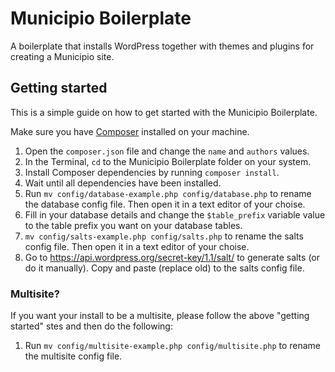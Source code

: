 Municipio Boilerplate
=====================

A boilerplate that installs WordPress together with themes and plugins for creating a Municipio site.

## Getting started

This is a simple guide on how to get started with the Municipio Boilerplate.

Make sure you have [Composer](http://www.getcomposer.org) installed on your machine.

1. Open the ```composer.json``` file and change the ```name``` and ```authors``` values.
2. In the Terminal, ```cd``` to the Municipio Boilerplate folder on your system.
3. Install Composer dependencies by running ```composer install```.
4. Wait until all dependencies have been installed.
5. Run ```mv config/database-example.php config/database.php``` to rename the database config file. Then open it in a text editor of your choise.
6. Fill in your database details and change the ```$table_prefix``` variable value to the table prefix you want on your database tables.
7. ```mv config/salts-example.php config/salts.php``` to rename the salts config file. Then open it in a text editor of your choise.
8. Go to https://api.wordpress.org/secret-key/1.1/salt/ to generate salts (or do it manually). Copy and paste (replace old) to the salts config file.

### Multisite?

If you want your install to be a multisite, please follow the above "getting started" stes and then do the following:

1. Run ```mv config/multisite-example.php config/multisite.php``` to rename the multisite config file.
